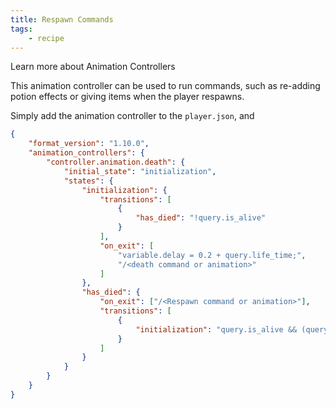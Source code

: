 ```yaml
---
title: Respawn Commands
tags:
    - recipe
---
```


<BButton color="blue" link="#animation-controllers/animation-controllers.md">Learn more about Animation Controllers</BButton>

This animation controller can be used to run commands, such as re-adding potion effects or giving items when the player respawns.

Simply add the animation controller to the `player.json`, and

```json
{
	"format_version": "1.10.0",
	"animation_controllers": {
		"controller.animation.death": {
			"initial_state": "initialization",
			"states": {
				"initialization": {
					"transitions": [
						{
							"has_died": "!query.is_alive"
						}
					],
					"on_exit": [
						"variable.delay = 0.2 + query.life_time;",
						"/<death command or animation>"
					]
				},
				"has_died": {
					"on_exit": ["/<Respawn command or animation>"],
					"transitions": [
						{
							"initialization": "query.is_alive && (query.life_time >= variable.delay)"
						}
					]
				}
			}
		}
	}
}
```
